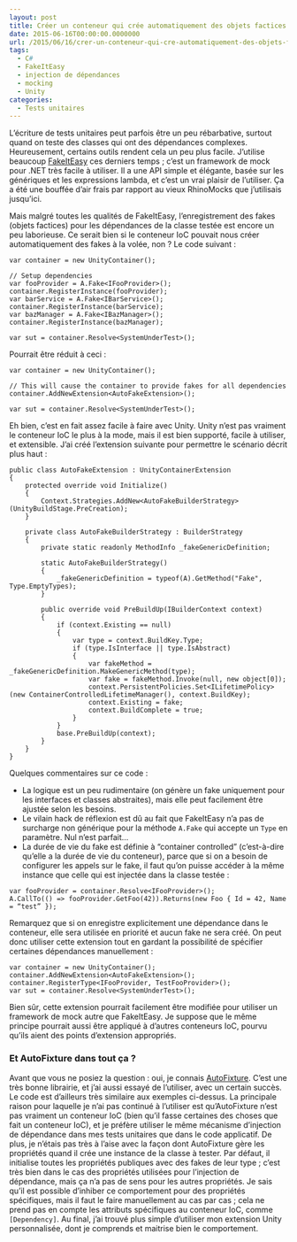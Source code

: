 ```yaml
---
layout: post
title: Créer un conteneur qui crée automatiquement des objets factices avec Unity et FakeItEasy
date: 2015-06-16T00:00:00.0000000
url: /2015/06/16/crer-un-conteneur-qui-cre-automatiquement-des-objets-factices-avec-unity-et-fakeiteasy/
tags:
  - C#
  - FakeItEasy
  - injection de dépendances
  - mocking
  - Unity
categories:
  - Tests unitaires
---
```



L’écriture de tests unitaires peut parfois être un peu rébarbative, surtout quand on teste des classes qui ont des dépendances complexes. Heureusement, certains outils rendent cela un peu plus facile. J’utilise beaucoup [FakeItEasy](https://github.com/FakeItEasy/FakeItEasy) ces derniers temps ; c’est un framework de mock pour .NET très facile à utiliser. Il a une API simple et élégante, basée sur les génériques et les expressions lambda, et c’est un vrai plaisir de l’utiliser. Ça a été une bouffée d’air frais par rapport au vieux RhinoMocks que j’utilisais jusqu’ici.

Mais malgré toutes les qualités de FakeItEasy, l’enregistrement des fakes (objets factices) pour les dépendances de la classe testée est encore un peu laborieuse. Ce serait bien si le conteneur IoC pouvait nous créer automatiquement des fakes à la volée, non ? Le code suivant :



```
var container = new UnityContainer();
 
// Setup dependencies
var fooProvider = A.Fake<IFooProvider>();
container.RegisterInstance(fooProvider);
var barService = A.Fake<IBarService>();
container.RegisterInstance(barService);
var bazManager = A.Fake<IBazManager>();
container.RegisterInstance(bazManager);
 
var sut = container.Resolve<SystemUnderTest>();
```

Pourrait être réduit à ceci :

```
var container = new UnityContainer();
 
// This will cause the container to provide fakes for all dependencies
container.AddNewExtension<AutoFakeExtension>();
 
var sut = container.Resolve<SystemUnderTest>();
```

Eh bien, c’est en fait assez facile à faire avec Unity. Unity n’est pas vraiment le conteneur IoC le plus à la mode, mais il est bien supporté, facile à utiliser, et extensible. J’ai créé l’extension suivante pour permettre le scénario décrit plus haut :

```
public class AutoFakeExtension : UnityContainerExtension
{
    protected override void Initialize()
    {
        Context.Strategies.AddNew<AutoFakeBuilderStrategy>(UnityBuildStage.PreCreation);
    }
     
    private class AutoFakeBuilderStrategy : BuilderStrategy
    {
        private static readonly MethodInfo _fakeGenericDefinition;
     
        static AutoFakeBuilderStrategy()
        {
            _fakeGenericDefinition = typeof(A).GetMethod("Fake", Type.EmptyTypes);
        }
         
        public override void PreBuildUp(IBuilderContext context)
        {
            if (context.Existing == null)
            {
                var type = context.BuildKey.Type;
                if (type.IsInterface || type.IsAbstract)
                {
                    var fakeMethod = _fakeGenericDefinition.MakeGenericMethod(type);
                    var fake = fakeMethod.Invoke(null, new object[0]);
                    context.PersistentPolicies.Set<ILifetimePolicy>(new ContainerControlledLifetimeManager(), context.BuildKey);
                    context.Existing = fake;
                    context.BuildComplete = true;
                }
            }
            base.PreBuildUp(context);
        }
    }
}
```

Quelques commentaires sur ce code :

- La logique est un peu rudimentaire (on génère un fake uniquement pour les interfaces et classes abstraites), mais elle peut facilement être ajustée selon les besoins.
- Le vilain hack de réflexion est dû au fait que FakeItEasy n’a pas de surcharge non générique pour la méthode `A.Fake` qui accepte un `Type` en paramètre. Nul n’est parfait…
- La durée de vie du fake est définie à “container controlled” (c’est-à-dire qu’elle a la durée de vie du conteneur), parce que si on a besoin de configurer les appels sur le fake, il faut qu’on puisse accéder à la même instance que celle qui est injectée dans la classe testée :


```
var fooProvider = container.Resolve<IFooProvider>();
A.CallTo(() => fooProvider.GetFoo(42)).Returns(new Foo { Id = 42, Name = “test” });
```

Remarquez que si on enregistre explicitement une dépendance dans le conteneur, elle sera utilisée en priorité et aucun fake ne sera créé. On peut donc utiliser cette extension tout en gardant la possibilité de spécifier certaines dépendances manuellement :

```
var container = new UnityContainer();
container.AddNewExtension<AutoFakeExtension>();
container.RegisterType<IFooProvider, TestFooProvider>();
var sut = container.Resolve<SystemUnderTest>();
```

Bien sûr, cette extension pourrait facilement être modifiée pour utiliser un framework de mock autre que FakeItEasy. Je suppose que le même principe pourrait aussi être appliqué à d’autres conteneurs IoC, pourvu qu’ils aient des points d’extension appropriés.

### Et AutoFixture dans tout ça ?

Avant que vous ne posiez la question : oui, je connais [AutoFixture](https://github.com/AutoFixture/AutoFixture). C’est une très bonne librairie, et j’ai aussi essayé de l’utiliser, avec un certain succès. Le code est d’ailleurs très similaire aux exemples ci-dessus. La principale raison pour laquelle je n’ai pas continué à l’utiliser est qu’AutoFixture n’est pas vraiment un conteneur IoC (bien qu’il fasse certaines des choses que fait un conteneur IoC), et je préfère utiliser le même mécanisme d’injection de dépendance dans mes tests unitaires que dans le code applicatif. De plus, je n’étais pas très à l’aise avec la façon dont AutoFixture gère les propriétés quand il crée une instance de la classe à tester. Par défaut, il initialise toutes les propriétés publiques avec des fakes de leur type ; c’est très bien dans le cas des propriétés utilisées pour l’injection de dépendance, mais ça n’a pas de sens pour les autres propriétés. Je sais qu’il est possible d’inhiber ce comportement pour des propriétés spécifiques, mais il faut le faire manuellement au cas par cas ; cela ne prend pas en compte les attributs spécifiques au conteneur IoC, comme `[Dependency]`. Au final, j’ai trouvé plus simple d’utiliser mon extension Unity personnalisée, dont je comprends et maitrise bien le comportement.

